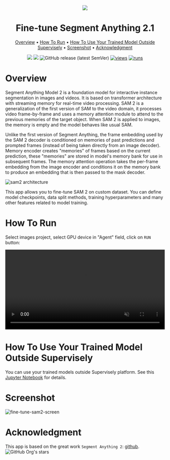 <div align="center" markdown>
<img src="https://github.com/user-attachments/assets/1416d5b0-0d5e-456a-9a5b-c6ddf164b6d0"/>  

# Fine-tune Segment Anything 2.1

<p align="center">
  <a href="#Overview">Overview</a> •
  <a href="#How-To-Run">How To Run</a> •
  <a href="#How-To-Use-Your-Trained-Model-Outside-Supervisely">How To Use Your Trained Model Outside Supervisely</a> •
  <a href="#Screenshot">Screenshot</a> •
  <a href="#Acknowledgment">Acknowledgment</a>
</p>

[![](https://img.shields.io/badge/supervisely-ecosystem-brightgreen)](https://ecosystem.supervisely.com/apps/supervisely-ecosystem/serve-segment-anything-2/train)
[![](https://img.shields.io/badge/slack-chat-green.svg?logo=slack)](https://supervisely.com/slack)
![GitHub release (latest SemVer)](https://img.shields.io/github/v/release/supervisely-ecosystem/serve-segment-anything-2)
[![views](https://app.supervisely.com/img/badges/views/supervisely-ecosystem/serve-segment-anything-2/train.png)](https://supervisely.com)
[![runs](https://app.supervisely.com/img/badges/runs/supervisely-ecosystem/serve-segment-anything-2/train.png)](https://supervisely.com)

</div>

# Overview

Segment Anything Model 2 is a foundation model for interactive instance segmentation in images and videos. It is based on transformer architecture with streaming memory for real-time video processing. SAM 2 is a generalization of the first version of SAM to the video domain, it processes video frame-by-frame and uses a memory attention module to attend to the previous memories of the target object. When SAM 2 is applied to images, the memory is empty and the model behaves like usual SAM.

Unlike the first version of Segment Anything, the frame embedding used by the SAM 2 decoder is conditioned on memories of past predictions and prompted frames (instead of being taken directly from an image decoder). Memory encoder creates "memories" of frames based on the current prediction, these "memories" are stored in model's memory bank for use in subsequent frames.  The memory attention operation takes the per-frame embedding from the image encoder and conditions it on the memory bank to produce an embedding that is then passed to the mask decoder. 

![sam2 architecture](https://github.com/supervisely-ecosystem/serve-segment-anything-2/releases/download/v0.0.1/sam2_architecture.png)

This app allows you to fine-tune SAM 2 on custom dataset. You can define model checkpoints, data split methods, training hyperparameters and many other features related to model training.

# How To Run

Select images project, select GPU device in "Agent" field, click on `RUN` button:

<video width="100%" preload="auto" autoplay muted loop>
    <source src="https://github.com/supervisely-ecosystem/serve-segment-anything-2/releases/download/v0.0.1/start_fine-tune-sam2.mp4" type="video/mp4">
</video>

# How To Use Your Trained Model Outside Supervisely

You can use your trained models outside Supervisely platform. See this [Jupyter Notebook](https://github.com/supervisely-ecosystem/serve-segment-anything-2/blob/master/train/outside_supervisely/inference_outside_supervisely.ipynb) for details.
  
# Screenshot

![fine-tune-sam2-screen](https://github.com/user-attachments/assets/b6bfecbc-2508-4eab-8455-b825f3c91ef8)

# Acknowledgment

This app is based on the great work `Segment Anything 2`: [github](https://github.com/facebookresearch/segment-anything-2). ![GitHub Org's stars](https://img.shields.io/github/stars/facebookresearch/segment-anything-2?style=social)